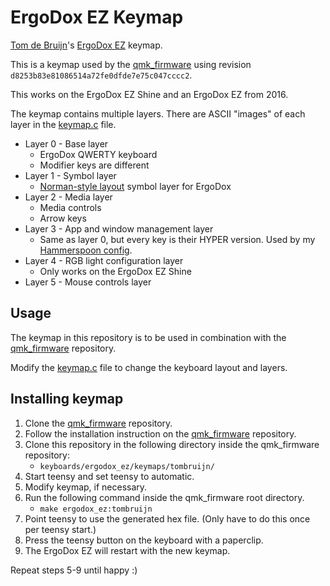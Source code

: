 # ErgoDox EZ Keymap

[Tom de Bruijn]'s [ErgoDox EZ] keymap.

This is a keymap used by the [qmk_firmware] using revision
`d8253b83e81086514a72fe0dfde7e75c047cccc2`.

This works on the ErgoDox EZ Shine and an ErgoDox EZ from 2016.

The keymap contains multiple layers. There are ASCII "images" of each layer in
the [keymap.c](keymap.c) file.

- Layer 0 - Base layer
  - ErgoDox QWERTY keyboard
  - Modifier keys are different
- Layer 1 - Symbol layer
  - [Norman-style layout] symbol layer for ErgoDox
- Layer 2 - Media layer
  - Media controls
  - Arrow keys
- Layer 3 - App and window management layer
  - Same as layer 0, but every key is their HYPER version. Used by my
    [Hammerspoon config].
- Layer 4 - RGB light configuration layer
  - Only works on the ErgoDox EZ Shine
- Layer 5 - Mouse controls layer

## Usage

The keymap in this repository is to be used in combination with the [qmk_firmware] repository.

Modify the [keymap.c](keymap.c) file to change the keyboard layout and layers.

## Installing keymap

1. Clone the [qmk_firmware] repository.
2. Follow the installation instruction on the [qmk_firmware] repository.
3. Clone this repository in the following directory inside the qmk_firmware repository:
    - `keyboards/ergodox_ez/keymaps/tombruijn/`
4. Start teensy and set teensy to automatic.
5. Modify keymap, if necessary.
6. Run the following command inside the qmk_firmware root directory.
    - `make ergodox_ez:tombruijn`
7. Point teensy to use the generated hex file. (Only have to do this once per teensy start.)
8. Press the teensy button on the keyboard with a paperclip.
9. The ErgoDox EZ will restart with the new keymap.

Repeat steps 5-9 until happy :)

[Tom de Bruijn]: https://github.com/tombruijn
[Hammerspoon config]: https://github.com/tombruijn/dotfiles/tree/master/hammerspoon
[ErgoDox EZ]: https://ergodox-ez.com/
[Norman-style layout]: https://www.normanlayout.info/
[qmk_firmware]: https://github.com/jackhumbert/qmk_firmware
